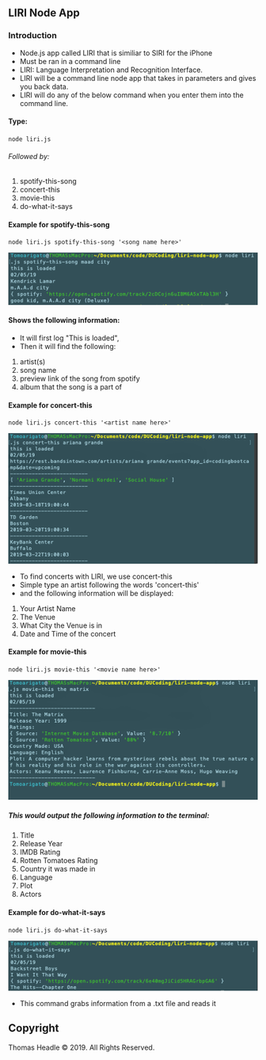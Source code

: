 ## LIRI Node App

### Introduction

-   Node.js app called LIRI that is similiar to SIRI for the iPhone
-   Must be ran in a command line
-   LIRI: Language Interpretation and Recognition Interface.
-   LIRI will be a command line node app that takes in parameters and gives you back data.
-   LIRI will do any of the below command when you enter them into the command line.

#### Type:

```
node liri.js
```

###### Followed by:

1. spotify-this-song
2. concert-this
3. movie-this
4. do-what-it-says

#### Example for spotify-this-song

```
node liri.js spotify-this-song '<song name here>'
```

![Spotify Image](/images/spotify-this-song.png)

#### Shows the following information:

-   It will first log "This is loaded",
-   Then it will find the following:

1. artist(s)
2. song name
3. preview link of the song from spotify
4. album that the song is a part of

#### Example for concert-this

```
node liri.js concert-this '<artist name here>'
```

![Spotify Image](/images/concert-this.png)

-   To find concerts with LIRI, we use concert-this
-   Simple type an artist following the words 'concert-this'
-   and the following information will be displayed:

1. Your Artist Name
2. The Venue
3. What City the Venue is in
4. Date and Time of the concert

#### Example for movie-this

```
node liri.js movie-this '<movie name here>'
```

![Spotify Image](/images/movie-this.png)

##### This would output the following information to the terminal:

1. Title
2. Release Year
3. IMDB Rating
4. Rotten Tomatoes Rating
5. Country it was made in
6. Language
7. Plot
8. Actors

#### Example for do-what-it-says

```
node liri.js do-what-it-says
```

![Spotify Image](/images/do-what-says.png)

-   This command grabs information from a .txt file and reads it

<!-- *   These are the npm packages I used and are needed to run the app

1. fs package in node
2. [spotify](https://www.npmjs.com/package/spotify)
3. [request](https://www.npmjs.com/package/request)

-   to install these npm packages run these commands one at a time.

```
npm install spotify
npm install axios
npm install dotenv
npm install moment

``` -->

## Copyright

Thomas Headle &copy; 2019. All Rights Reserved.
